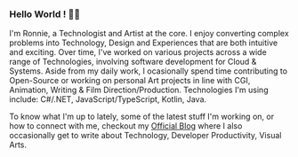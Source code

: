 ### Hello World ! 👋🏽
I'm Ronnie, a Technologist and Artist at the core. I enjoy converting complex problems into Technology, Design and Experiences that are both intuitive and exciting. Over time, I've worked on various projects across a wide range of Technologies, involving software development for Cloud & Systems. Aside from my daily work, I ocasionally spend time contributing to Open-Source or working on personal Art projects in line with CGI, Animation, Writing & Film Direction/Production. Technologies I'm using include: C#/.NET, JavaScript/TypeScript, Kotlin, Java.

To know what I'm up to lately, some of the latest stuff I'm working on, or how to connect with me, checkout my <a href="https://ronnielutaro.github.io/portfolio/" target="_blank">Official Blog</a> where I also occasionally get to write about Technology, Developer Productivity, Visual Arts.
